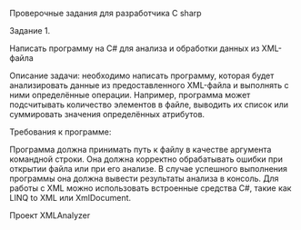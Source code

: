 Проверочные задания для разработчика C
sharp

Задание 1.

Написать программу на C# для анализа и обработки данных из XML-файла

Описание задачи: необходимо написать программу, которая будет анализировать
данные из предоставленного XML-файла и выполнять с ними определённые
операции. Например, программа может подсчитывать количество элементов в файле,
выводить их список или суммировать значения определённых атрибутов.

Требования к программе:

Программа должна принимать путь к файлу в качестве аргумента командной
строки.
Она должна корректно обрабатывать ошибки при открытии файла или при его
анализе.
В случае успешного выполнения программы она должна вывести результаты
анализа в консоль.
Для работы с XML можно использовать встроенные средства C#, такие как LINQ
to XML или XmlDocument.

Проект XMLAnalyzer
